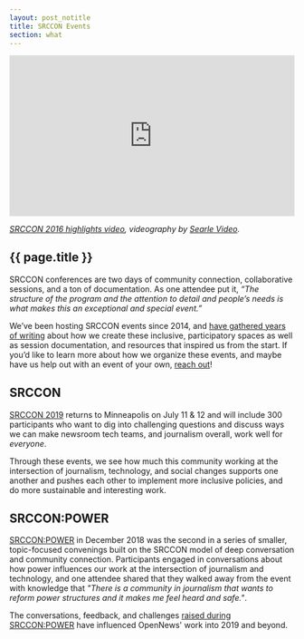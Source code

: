 ```yaml
---
layout: post_notitle
title: SRCCON Events
section: what
---
```

<style>.embed-container { position: relative; padding-bottom: 56.25%; height: 0; overflow: hidden; max-width: 100%; } .embed-container iframe, .embed-container object, .embed-container embed { position: absolute; top: 0; left: 0; width: 100%; height: 100%; }</style><div class='embed-container'><iframe src='https://player.vimeo.com/video/180221748' frameborder='0' webkitAllowFullScreen mozallowfullscreen allowFullScreen></iframe></div>
<p class="caption"><em><a href="https://vimeo.com/180221748">SRCCON 2016 highlights video</a>, videography by <a href="http://www.searlevideo.com/">Searle Video</a>.</em></p>

<h2>{{ page.title }}</h2>

<p class="bodybig">SRCCON conferences are two days of community connection, collaborative sessions, and a ton of documentation. As one attendee put it, <em>“The structure of the program and the attention to detail and people’s needs is what makes this an exceptional and special event.”</em></p>

We’ve been hosting SRCCON events since 2014, and [have gathered years of writing](https://srccon.org/our-resources#participant-experience) about how we create these inclusive, participatory spaces as well as session documentation, and resources that inspired us from the start. If you’d like to learn more about how we organize these events, and maybe have us help out with an event of your own, [reach out](mailto:info@opennews.org)!

## SRCCON

[SRCCON 2019](https://srccon.org) returns to Minneapolis on July 11 & 12 and will include 300 participants who want to dig into challenging questions and discuss ways we can make newsroom tech teams, and journalism overall, work well for _everyone_.

Through these events, we see how much this community working at the intersection of journalism, technology, and social changes supports one another and pushes each other to implement more inclusive policies, and do more sustainable and interesting work. 

## SRCCON:POWER

[SRCCON:POWER](https://power.srccon.org/) in December 2018 was the second in a series of smaller, topic-focused convenings built on the SRCCON model of deep conversation and community connection. Participants engaged in conversations about how power influences our work at the intersection of journalism and technology, and one attendee shared that they walked away from the event with knowledge that _"There is a community in journalism that wants to reform power structures and it makes me feel heard and safe."_.

The conversations, feedback, and challenges [raised during SRCCON:POWER](/blog/srccon-power-reflect/) have influenced OpenNews' work into 2019 and beyond.
